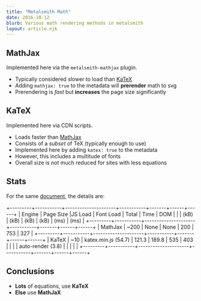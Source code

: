 ```yaml
---
title: "Metalsmith Math"
date: 2016-10-12
blurb: Various math rendering methods in metalsmith
layout: article.njk
---
```


## MathJax

Implemented here via the `metalsmith-mathjax` plugin.

* Typically considered slower to load than [KaTeX](https://www.intmath.com/cg5/katex-mathjax-comparison.php)
* Adding `mathjax: true` to the metadata will **prerender** math to svg
* Prerendering is *fast* but **increases** the page size significantly

## KaTeX

Implemented here via CDN scripts.

* Loads faster than [MathJax](https://www.intmath.com/cg5/katex-mathjax-comparison.php)
* Consists of a *subset* of TeX (typically enough to use)
* Implemented here by adding `katex: true` to the metadata
* However, this includes a multitude of fonts
* Overall size is not much reduced for sites with less equations

## Stats

For the same [document](/viscous-stress-tensor), the details are:

+---------+-----------+---------------------+-----------+-------+------+------+
|  Engine | Page Size |JS Load              | Font Load | Total | Time | DOM  |
|         |      (kB) |          (kB)       |      (kB) |  (kB) | (ms) | (ms) |
+---------+-----------+---------------------+-----------+-------+------+------+
| MathJax | ~200      | None                | None      | 200   | 753  | 327  |
+---------+-----------+---------------------+-----------+-------+------+------+
| KaTeX   | ~10       | katex.min.js (54.7) | 121.3     | 189.8 | 535  | 403  |
|         |           | auto-render (3.8)   |           |       |      |      |
+---------+-----------+---------------------+-----------+-------+------+------+

## Conclusions

* **Lots** of equations, use **KaTeX**
* **Else** use **MathJaX**